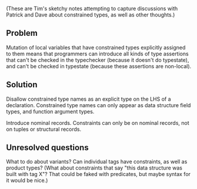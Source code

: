 (These are Tim's sketchy notes attempting to capture discussions with Patrick and Dave about constrained types, as well as other thoughts.)

## Problem

Mutation of local variables that have constrained types explicitly assigned to them means that programmers can introduce all kinds of type assertions that can't be checked in the typechecker (because it doesn't do typestate), and can't be checked in typestate (because these assertions are non-local).

## Solution

Disallow constrained type names as an explicit type on the LHS of a declaration. Constrained type names can only appear as data structure field types, and function argument types.

Introduce nominal records. Constraints can only be on nominal records, not on tuples or structural records. 

## Unresolved questions

What to do about variants? Can individual tags have constraints, as well as product types? (What about constraints that say "this data structure was built with tag X"? That could be faked with predicates, but maybe syntax for it would be nice.)
